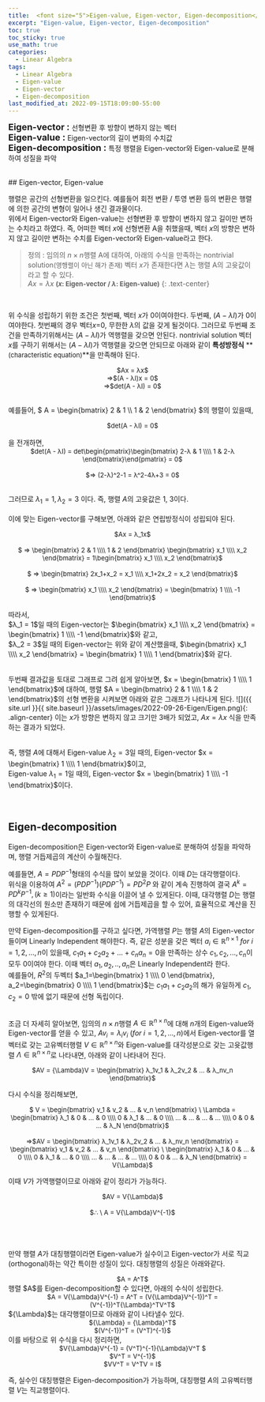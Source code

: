 ```yaml
---
title:  <font size="5">Eigen-value, Eigen-vector, Eigen-decomposition</font>
excerpt: "Eigen-value, Eigen-vector, Eigen-decomposition"
toc: true
toc_sticky: true
use_math: true
categories:
  - Linear Algebra
tags:
  - Linear Algebra
  - Eigen-value
  - Eigen-vector
  - Eigen-decomposition
last_modified_at: 2022-09-15T18:09:00-55:00
---
```


**<font size="4">Eigen-vector : </font>** 선형변환 후 방향이 변하지 않는 벡터 <br>
**<font size="4">Eigen-value : </font>** Eigen-vector의 길이 변화의 수치값 <br>
**<font size="4">Eigen-decomposition : </font>** 특정 행렬을 Eigen-vector와 Eigen-value로 분해하여 성질을 파악 
<br><br>


<div markdown = "1">
## Eigen-vector, Eigen-value

행렬은 공간의 선형변환을 일으킨다. 예를들어 회전 변환 / 투영 변환 등의 변환은 행렬에 의한 공간의 변형이 일어나 생긴 결과물이다.<br>
위에서 Eigen-vector와 Eigen-value는 선형변환 후 방향이 변하지 않고 길이만 변하는 수치라고 하였다.
즉, 어떠한 벡터 $x$에 선형변환 A을 취했을때, 벡터 $x$의 방향은 변하지 않고 길이만 변하는 수치를 Eigen-vector와 Eigen-value라고 한다.
> 정의 :
> 임의의 $n × n$행렬 A에 대하여, 아래의 수식을 만족하는 nontrivial solution<font size = "2">(영행렬이 아닌 해가 존재)</font> 벡터 $x$가 존재한다면 $λ$는 행렬 A의 고윳값이라고 할 수 있다.<br>
> $Ax = λx$ **<font size="2">($x$: Eigen-vector / $λ$: Eigen-value)</font>**
{: .text-center}
<br>

위 수식을 성립하기 위한 조건은 첫번째, 벡터 $x$가 0이여야한다. 두번째, $(A - λI)$가 0이여야한다. 첫번째의 경우 벡터$x$=0, 무한한 $λ$의 값을 갖게 될것이다. 그러므로 두번째 조건을 만족하기위해서는 $(A - λI)$가 역행렬을 갖으면 안된다.
nontrivial solution 벡터 $x$를 구하기 위해서는 $(A - λI)$가 역행렬을 갖으면 안되므로 아래와 같이 **특성방정식** **<font size="2">(characteristic equation)</font>**을 만족해야 된다.
<font size="2">
<center>$Ax = λx$</center>
<center>=>$(A - λI)x = 0$</center>
<center>=>$det(A - λI) = 0$</center><br> 
</font>

예를들어, $ A = \begin{bmatrix} 2 & 1 \\\\ 1 & 2 \end{bmatrix} $의 행렬이 있을때, 
<br>
<font size="2">
<center>$det(A - λI) = 0$</center><br> 
</font>
을 전개하면,
<font size="2">
<center>$det(A - λI) = det\begin{pmatrix}\begin{bmatrix} 2-λ & 1 \\\\ 1 & 2-λ \end{bmatrix}\end{pmatrix} = 0$</center><br>
<center>$=> (2-λ)^2-1 = λ^2-4λ+3 = 0$</center><br>
</font>

그러므로 $λ_1 = 1, λ_2 = 3$ 이다. 즉, 행렬 $A$의 고윳값은 1, 3이다.
<br><br>
이에 맞는 Eigen-vector를 구해보면, 아래와 같은 연립방정식이 성립되야 된다.
<br>
<font size="2">
<center>$Ax = λ_1x$</center><br>
<center>$ => \begin{bmatrix} 2 & 1 \\\\ 1 & 2 \end{bmatrix} \begin{bmatrix} x_1 \\\\ x_2 \end{bmatrix} = 1\begin{bmatrix} x_1 \\\\ x_2 \end{bmatrix}$</center><br>
<center>$ => \begin{bmatrix} 2x_1+x_2 = x_1 \\\\ x_1+2x_2 = x_2 \end{bmatrix}$</center><br>
<center>$ => \begin{bmatrix} x_1 \\\\ x_2 \end{bmatrix} = \begin{bmatrix} 1 \\\\ -1 \end{bmatrix}$</center><br>
</font>
따라서,<br>
$λ_1 = 1$일 때의 Eigen-vector는 $\begin{bmatrix} x_1 \\\\ x_2 \end{bmatrix} = \begin{bmatrix} 1 \\\\ -1 \end{bmatrix}$와 같고,<br>
$λ_2 = 3$일 때의 Eigen-vector는 위와 같이 계산했을때,  $\begin{bmatrix} x_1 \\\\ x_2 \end{bmatrix} = \begin{bmatrix} 1 \\\\ 1 \end{bmatrix}$와 같다.
<br><br>

두번째 결과값을 토대로 그래프로 그려 쉽게 알아보면,
$x = \begin{bmatrix} 1 \\\\ 1 \end{bmatrix}$에 대하여, 행렬 $A = \begin{bmatrix} 2 & 1 \\\\ 1 & 2 \end{bmatrix}$의 선형 변환을 시켜보면 아래와 같은 그래프가 나타나게 된다.
![]({{ site.url }}{{ site.baseurl }}/assets/images/2022-09-26-Eigen/Eigen.png){: .align-center}
이는 $x$가 방향은 변하지 않고 크기만 3배가 되었고, $Ax = λx$ 식을 만족하는 결과가 되었다.
<br><br>

즉, 행렬 $A$에 대해서 Eigen-value $λ_2 = 3$일 때의, Eigen-vector $x = \begin{bmatrix} 1 \\\\ 1 \end{bmatrix}$이고,<br>
Eigen-value $λ_1 = 1$일 때의, Eigen-vector $x = \begin{bmatrix} 1 \\\\ -1 \end{bmatrix}$이다.
<br><br><br>


## Eigen-decomposition

Eigen-decomposition은 Eigen-vector와 Eigen-value로 분해하여 성질을 파악하며, 행렬 거듭제곱의 계산이 수월해진다.<br>

예를들면, $A = PDP^{-1}$형태의 수식을 많이 보았을 것이다. 이때 $D$는 대각행렬이다.<br>
위식을 이용하여 $A^2 = (PDP^{-1})(PDP^{-1})=PD^2P$ 와 같이 계속 진행하여 결국 $A^k = PD^kP^{-1}, (k≥1)$이라는 일반화 수식을 이끌어 낼 수 있게된다. 이때, 대각행렬 $D$는 행렬의 대각선의 원소만 존재하기 때문에 쉽에 거듭제곱을 할 수 있어, 효율적으로 계산을 진행할 수 있게된다.

만약 Eigen-decomposition를 구하고 싶다면, 가역행렬 $P$는 행렬 $A$의 Eigen-vector들이며 Linearly Independent 해야한다. 즉, 같은 성분을 갖은 벡터 $a_i∈\mathbb{R}^{n×1} \ for \ i=1,2,...,n$이 있을때, $c_1a_1+c_2a_2+...+c_na_n=0$을 만족하는 상수 $c_1,c_2,...,c_n$이 모두 0이여야 한다. 이때 벡터 $a_1, a_2,..,a_n$은 Linearly Independent라 한다.<br>
예를들어, $R^2$의 두벡터  $a_1=\begin{bmatrix} 1 \\\\ 0 \end{bmatrix},  a_2=\begin{bmatrix} 0 \\\\ 1 \end{bmatrix}$는 $c_1a_1 + c_2a_2$의 해가 유일하게 $c_1, c_2 = 0$ 밖에 없기 때문에 선형 독립이다.
<br><br>

조금 더 자세히 알아보면, 임의의 $n × n$행렬 $A∈\mathbb{R}^{n×n}$에 대해 $n$개의 Eigen-value와 Eigen-vector를 얻을 수 있고, 
$Av_i = λ_iv_i \ (for \ i = 1,2,...,n)$에서 Eigen-vector를 열벡터로 갖는 고유벡터행렬 $V∈\mathbb{R}^{n×n}$와 Eigen-value를 대각성분으로 갖는 고윳값행렬 $\Lambda∈\mathbb{R}^{n×n}$로 나타내면, 아래와 같이 나타내어 진다.
<font size="2">
<center>$AV = {\Lambda}V = \begin{bmatrix}  λ_1v_1 & λ_2v_2 & ... & λ_nv_n  \end{bmatrix}$ </center>
</font>

다시 수식을 정리해보면, 
<font size="2">
<center>$ V = \begin{bmatrix}  v_1 & v_2 & ... & v_n  \end{bmatrix} \ \Lambda = \begin{bmatrix} λ_1 & 0 & ... & 0 \\\\ 0 & λ_1 & ... & 0 \\\\ ... & ... & ... & ... \\\\ 0 & 0 & ... & λ_N \end{bmatrix}$</center>
<br>
<center>=>$AV = \begin{bmatrix}  λ_1v_1 & λ_2v_2 & ... & λ_nv_n  \end{bmatrix} = \begin{bmatrix}  v_1 & v_2 & ... & v_n  \end{bmatrix} \ \begin{bmatrix} λ_1 & 0 & ... & 0 \\\\ 0 & λ_1 & ... & 0 \\\\ ... & ... & ... & ... \\\\ 0 & 0 & ... & λ_N \end{bmatrix} = V{\Lambda}$ </center>
</font>

이때 $V$가 가역행렬이므로 아래와 같이 정리가 가능하다.
<font size="2">
<center>$AV = V{\Lambda}$</center><br>
<center>$∴ \ A = V{\Lambda}V^{-1}$</center>
</font>
<br><br><br>

만약 행렬 $A$가 대칭행렬이라면 Eigen-value가 실수이고 Eigen-vector가 서로 직교(orthogonal)하는 약간 특이한 성질이 있다.
대칭행렬의 성질은 아래와같다.
<font size="2">
<center> $A = A^T$ </center>
</font>
행렬 $A$를 Eigen-decomposition할 수 있다면, 아래의 수식이 성립한다.
<font size="2">
<center>$A = V{\Lambda}V^{-1} = A^T = (V{\Lambda}V^{-1})^T = (V^{-1})^T{\Lambda}^TV^T$</center>
</font>
${\Lambda}$는 대각행렬이므로 아래와 같이 나타낼수 있다.
<font size="2">
<center>${\Lambda} = {\Lambda}^T$</center>
<center>$(V^{-1})^T =  (V^T)^{-1}$</center>
</font>
이를 바탕으로 위 수식을 다시 정리하면,
<font size="2">
<center>$V{\Lambda}V^{-1} = (V^T)^{-1}{\Lambda}V^T $</center>
<center>$V^T = V^{-1}$</center>
<center>$VV^T = V^TV = I$</center>  
</font>

즉, 실수인 대칭행렬은 Eigen-decomposition가 가능하며, 대칭행렬 $A$의 고유벡터행렬 $V$는 직교행렬이다.

</div>

